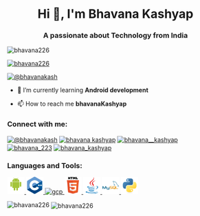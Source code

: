 <h1 align="center">Hi 👋, I'm Bhavana Kashyap</h1>
<h3 align="center">A passionate about Technology from India</h3>

<p align="left"> <img src="https://komarev.com/ghpvc/?username=bhavana226&label=Profile%20views&color=0e75b6&style=flat" alt="bhavana226" /> </p>

<p align="left"> <a href="https://github.com/ryo-ma/github-profile-trophy"><img src="https://github-profile-trophy.vercel.app/?username=bhavana226" alt="bhavana226" /></a> </p>

<p align="left"> <a href="https://twitter.com/@bhavanakash" target="blank"><img src="https://img.shields.io/twitter/follow/@bhavanakash?logo=twitter&style=for-the-badge" alt="@bhavanakash" /></a> </p>

- 🌱 I’m currently learning **Android development**

- 📫 How to reach me **bhavanaKashyap**

<h3 align="left">Connect with me:</h3>
<p align="left">
<a href="https://twitter.com/@bhavanakash" target="blank"><img align="center" src="https://raw.githubusercontent.com/rahuldkjain/github-profile-readme-generator/master/src/images/icons/Social/twitter.svg" alt="@bhavanakash" height="30" width="40" /></a>
<a href="https://linkedin.com/in/bhavana kashyap" target="blank"><img align="center" src="https://raw.githubusercontent.com/rahuldkjain/github-profile-readme-generator/master/src/images/icons/Social/linked-in-alt.svg" alt="bhavana kashyap" height="30" width="40" /></a>
<a href="https://instagram.com/bhavana__kashyap" target="blank"><img align="center" src="https://raw.githubusercontent.com/rahuldkjain/github-profile-readme-generator/master/src/images/icons/Social/instagram.svg" alt="bhavana__kashyap" height="30" width="40" /></a>
<a href="https://www.codechef.com/users/bhavana_223" target="blank"><img align="center" src="https://cdn.jsdelivr.net/npm/simple-icons@3.1.0/icons/codechef.svg" alt="bhavana_223" height="30" width="40" /></a>
<a href="https://www.leetcode.com/bhavana_kashyap" target="blank"><img align="center" src="https://raw.githubusercontent.com/rahuldkjain/github-profile-readme-generator/master/src/images/icons/Social/leet-code.svg" alt="bhavana_kashyap" height="30" width="40" /></a>
</p>

<h3 align="left">Languages and Tools:</h3>
<p align="left"> <a href="https://developer.android.com" target="_blank" rel="noreferrer"> <img src="https://raw.githubusercontent.com/devicons/devicon/master/icons/android/android-original-wordmark.svg" alt="android" width="40" height="40"/> </a> <a href="https://www.w3schools.com/cpp/" target="_blank" rel="noreferrer"> <img src="https://raw.githubusercontent.com/devicons/devicon/master/icons/cplusplus/cplusplus-original.svg" alt="cplusplus" width="40" height="40"/> </a> <a href="https://cloud.google.com" target="_blank" rel="noreferrer"> <img src="https://www.vectorlogo.zone/logos/google_cloud/google_cloud-icon.svg" alt="gcp" width="40" height="40"/> </a> <a href="https://www.w3.org/html/" target="_blank" rel="noreferrer"> <img src="https://raw.githubusercontent.com/devicons/devicon/master/icons/html5/html5-original-wordmark.svg" alt="html5" width="40" height="40"/> </a> <a href="https://www.java.com" target="_blank" rel="noreferrer"> <img src="https://raw.githubusercontent.com/devicons/devicon/master/icons/java/java-original.svg" alt="java" width="40" height="40"/> </a> <a href="https://www.mysql.com/" target="_blank" rel="noreferrer"> <img src="https://raw.githubusercontent.com/devicons/devicon/master/icons/mysql/mysql-original-wordmark.svg" alt="mysql" width="40" height="40"/> </a> <a href="https://www.python.org" target="_blank" rel="noreferrer"> <img src="https://raw.githubusercontent.com/devicons/devicon/master/icons/python/python-original.svg" alt="python" width="40" height="40"/> </a> </p>

<p><img align="left" src="https://github-readme-stats.vercel.app/api/top-langs?username=bhavana226&show_icons=true&locale=en&layout=compact" alt="bhavana226" /></p>

<p>&nbsp;<img align="center" src="https://github-readme-stats.vercel.app/api?username=bhavana226&show_icons=true&locale=en" alt="bhavana226" /></p>
